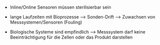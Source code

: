 - Inline/Online Sensoren müssen sterilisierbar sein
- lange Laufzeiten mit Bioprozesse 
--> Sonden-Drift
--> Zuwachsen von Messsystemen/Sensoren (Fouling)

- Biologische Systeme sind empfindlich --> Messsystem darf keine Beeinträchtigung für die Zellen oder das Produkt darstellen
